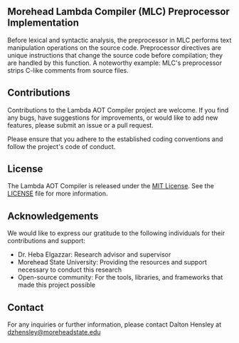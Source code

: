 ## Morehead Lambda Compiler (MLC) Preprocessor Implementation 

Before lexical and syntactic analysis, the preprocessor in MLC performs
text manipulation operations on the source code. Preprocessor directives are
unique instructions that change the source code before compilation; they are
handled by this function. A noteworthy example: MLC's preprocessor strips
C-like comments from source files.

## Contributions

Contributions to the Lambda AOT Compiler project are welcome. If you find any
bugs, have suggestions for improvements, or would like to add new features,
please submit an issue or a pull request.

Please ensure that you adhere to the established coding conventions and follow
the project's code of conduct.

## License

The Lambda AOT Compiler is released under the [MIT
License](https://opensource.org/licenses/MIT). See the [LICENSE](LICENSE) file
for more information.

## Acknowledgements

We would like to express our gratitude to the following individuals for their
contributions and support:

- Dr. Heba Elgazzar: Research advisor and supervisor
- Morehead State University: Providing the resources and support necessary to
  conduct this research
- Open-source community: For the tools, libraries, and frameworks that made
  this project possible

## Contact

For any inquiries or further information, please contact Dalton Hensley at
dzhensley@moreheadstate.edu
